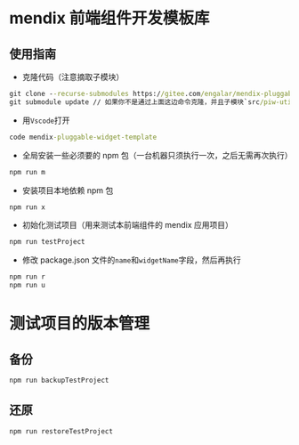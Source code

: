 # mendix 前端组件开发模板库

## 使用指南

-   克隆代码（注意摘取子模块）

```cmd
git clone --recurse-submodules https://gitee.com/engalar/mendix-pluggable-widget-template.git
git submodule update // 如果你不是通过上面这边命令克隆，并且子模块`src/piw-utils-internal`目录为空，则执行本条语句
```

-   用`Vscode`打开

```cmd
code mendix-pluggable-widget-template
```

-   全局安装一些必须要的 npm 包（一台机器只须执行一次，之后无需再次执行）

```cmd
npm run m
```

-   安装项目本地依赖 npm 包

```cmd
npm run x
```

-   初始化测试项目（用来测试本前端组件的 mendix 应用项目）

```cmd
npm run testProject
```

-   修改 package.json 文件的`name`和`widgetName`字段，然后再执行

```cmd
npm run r
npm run u
```

# 测试项目的版本管理

## 备份
```cmd
npm run backupTestProject
```

## 还原

```cmd
npm run restoreTestProject
```